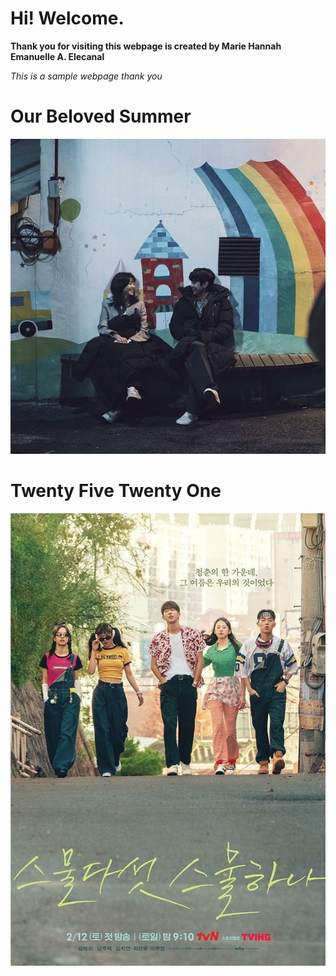 # Hi! Welcome. 
**Thank you for visiting this webpage is created by Marie Hannah Emanuelle A. Elecanal**



*This is a sample webpage thank you* 










# Our Beloved Summer 


![alt text](56473bd10966b949e82d21cccc812911.jpg)














# Twenty Five Twenty One 


![alt text](1efa6220bcf7e911cffe1dff06d3ade7.jpg)




